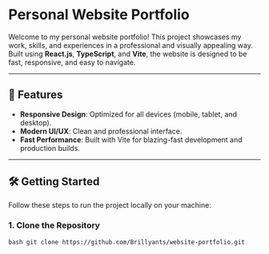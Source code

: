 # Personal Website Portfolio

Welcome to my personal website portfolio! This project showcases my work, skills, and experiences in a professional and visually appealing way. Built using **React.js**, **TypeScript**, and **Vite**, the website is designed to be fast, responsive, and easy to navigate.

---

## 🚀 Features
- **Responsive Design**: Optimized for all devices (mobile, tablet, and desktop).
- **Modern UI/UX**: Clean and professional interface.
- **Fast Performance**: Built with Vite for blazing-fast development and production builds.

---

## 🛠️ Getting Started
Follow these steps to run the project locally on your machine:

### 1. Clone the Repository
```bash git clone https://github.com/Brillyants/website-portfolio.git```
